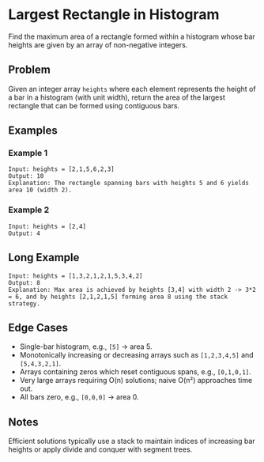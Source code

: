 # Largest Rectangle in Histogram

Find the maximum area of a rectangle formed within a histogram whose bar heights are given by an array of non-negative integers.

## Problem

Given an integer array `heights` where each element represents the height of a bar in a histogram (with unit width), return the area of the largest rectangle that can be formed using contiguous bars.

## Examples

### Example 1

```text
Input: heights = [2,1,5,6,2,3]
Output: 10
Explanation: The rectangle spanning bars with heights 5 and 6 yields area 10 (width 2).
```

### Example 2

```text
Input: heights = [2,4]
Output: 4
```

## Long Example

```text
Input: heights = [1,3,2,1,2,1,5,3,4,2]
Output: 8
Explanation: Max area is achieved by heights [3,4] with width 2 -> 3*2 = 6, and by heights [2,1,2,1,5] forming area 8 using the stack strategy.
```

## Edge Cases

- Single-bar histogram, e.g., `[5]` → area 5.
- Monotonically increasing or decreasing arrays such as `[1,2,3,4,5]` and `[5,4,3,2,1]`.
- Arrays containing zeros which reset contiguous spans, e.g., `[0,1,0,1]`.
- Very large arrays requiring O(n) solutions; naive O(n²) approaches time out.
- All bars zero, e.g., `[0,0,0]` → area 0.

## Notes

Efficient solutions typically use a stack to maintain indices of increasing bar heights or apply divide and conquer with segment trees.
